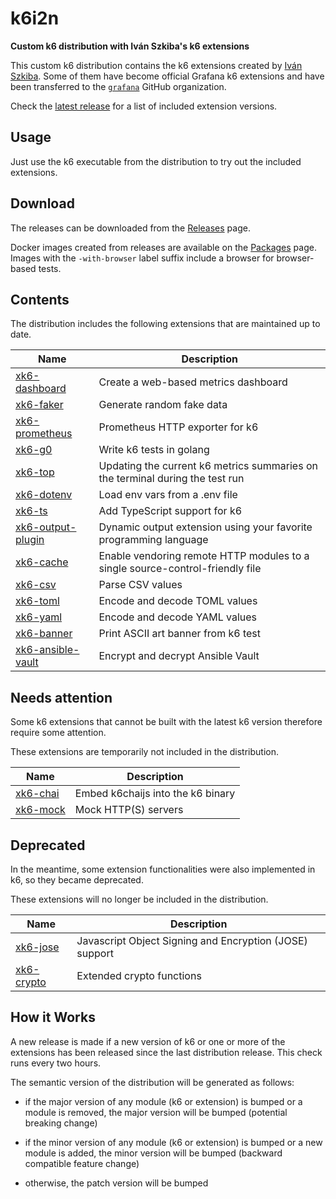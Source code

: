 # k6i2n

**Custom k6 distribution with Iván Szkiba's k6 extensions**

This custom k6 distribution contains the k6 extensions created by [Iván Szkiba](https://github.com/szkiba). Some of them have become official Grafana k6 extensions and have been transferred to the [`grafana`](https://github.com/grafana) GitHub organization.

Check the [latest release](https://github.com/szkiba/k6i2n/releases/latest) for a list of included extension versions.

## Usage

Just use the k6 executable from the distribution to try out the included extensions.

## Download

The releases can be downloaded from the [Releases](https://github.com/szkiba/k6i2n/releases) page.

Docker images created from releases are available on the [Packages](https://github.com/szkiba/k6i2n/pkgs/container/k6i2n) page. Images with the `-with-browser` label suffix include a browser for browser-based tests.

## Contents

The distribution includes the following extensions that are maintained up to date.

Name | Description
-----|------------
[xk6-dashboard](https://github.com/grafana/xk6-dashboard)|Create a web-based metrics dashboard
[xk6-faker](https://github.com/grafana/xk6-faker)|Generate random fake data
[xk6-prometheus](https://github.com/szkiba/xk6-prometheus)|Prometheus HTTP exporter for k6
[xk6-g0](https://github.com/szkiba/xk6-g0)|Write k6 tests in golang
[xk6-top](https://github.com/szkiba/xk6-top)|Updating the current k6 metrics summaries on the terminal during the test run
[xk6-dotenv](https://github.com/szkiba/xk6-dotenv)|Load env vars from a .env file
[xk6-ts](https://github.com/github.com/grafana/xk6-ts)|Add TypeScript support for k6
[xk6-output-plugin](https://github.com/szkiba/xk6-output-plugin)|Dynamic output extension using your favorite programming language
[xk6-cache](https://github.com/szkiba/xk6-cache)|Enable vendoring remote HTTP modules to a single source-control-friendly file
[xk6-csv](https://github.com/szkiba/xk6-csv)|Parse CSV values
[xk6-toml](https://github.com/szkiba/xk6-toml)|Encode and decode TOML values
[xk6-yaml](https://github.com/szkiba/xk6-yaml)|Encode and decode YAML values
[xk6-banner](https://gitlab.com/szkiba/xk6-banner)|Print ASCII art banner from k6 test
[xk6-ansible-vault](https://github.com/szkiba/xk6-ansible-vault)|Encrypt and decrypt Ansible Vault

## Needs attention

Some k6 extensions that cannot be built with the latest k6 version therefore require some attention.

These extensions are temporarily not included in the distribution.

Name | Description
-----|------------
[xk6-chai](https://github.com/szkiba/xk6-chai)|Embed k6chaijs into the k6 binary
[xk6-mock](https://github.com/szkiba/xk6-mock)|Mock HTTP(S) servers

## Deprecated

In the meantime, some extension functionalities were also implemented in k6, so they became deprecated.

These extensions will no longer be included in the distribution.

Name | Description
-----|------------
[xk6-jose](https://github.com/szkiba/xk6-jose)|Javascript Object Signing and Encryption (JOSE) support
[xk6-crypto](https://github.com/szkiba/xk6-crypto)|Extended crypto functions

## How it Works

A new release is made if a new version of k6 or one or more of the extensions has been released since the last distribution release. This check runs every two hours.

The semantic version of the distribution will be generated as follows:

- if the major version of any module (k6 or extension) is bumped or a module is removed, the major version will be bumped (potential breaking change)

- if the minor version of any module (k6 or extension) is bumped or a new module is added, the minor version will be bumped (backward compatible feature change)

- otherwise, the patch version will be bumped